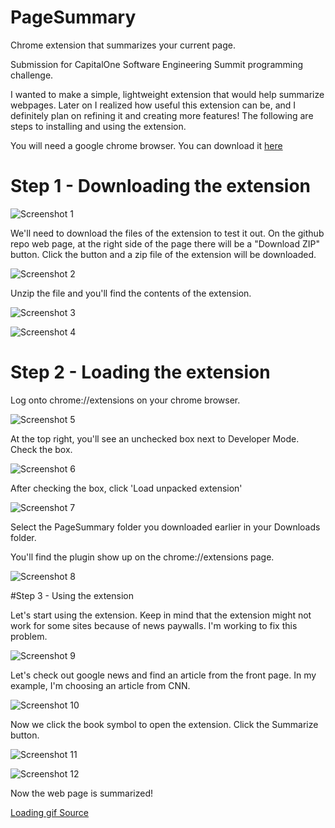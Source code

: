 # PageSummary
Chrome extension that summarizes your current page. 

Submission for CapitalOne Software Engineering Summit programming challenge. 

I wanted to make a simple, lightweight extension that would help summarize webpages. Later on I realized how useful this extension can be, and I definitely plan on refining it and creating more features! The following are steps to installing and using the extension. 

You will need a google chrome browser. You can download it [here](https://www.google.com/chrome/browser/desktop/)

# Step 1 - Downloading the extension 

![Screenshot 1](https://cloud.githubusercontent.com/assets/9344258/14197231/0a1ac6b4-f79a-11e5-9eb0-59fdbc25b690.png)

We'll need to download the files of the extension to test it out. On the github repo web page, at the right side of the page there will be a "Download ZIP" button. Click the button and a zip file of the extension will be downloaded. 

![Screenshot 2](https://cloud.githubusercontent.com/assets/9344258/14197196/c854070e-f799-11e5-8778-2255594cba1d.png)

Unzip the file and you'll find the contents of the extension. 


![Screenshot 3](https://cloud.githubusercontent.com/assets/9344258/14197197/ca7e6772-f799-11e5-87ac-16b4d3eabd05.png)

![Screenshot 4](https://cloud.githubusercontent.com/assets/9344258/14197202/cf012460-f799-11e5-9546-e569302597d3.png)

# Step 2 - Loading the extension 

Log onto chrome://extensions on your chrome browser. 

![Screenshot 5](https://cloud.githubusercontent.com/assets/9344258/14197247/44af07c2-f79a-11e5-9e5d-71df96199338.png)

At the top right, you'll see an unchecked box next to Developer Mode. Check the box. 

![Screenshot 6](https://cloud.githubusercontent.com/assets/9344258/14197258/5ac37ebc-f79a-11e5-866b-7656e3d3bf47.png)


After checking the box, click 'Load unpacked extension'


![Screenshot 7](https://cloud.githubusercontent.com/assets/9344258/14197263/62f5f9de-f79a-11e5-937f-ee99287e9a9d.png)

Select the PageSummary folder you downloaded earlier in your Downloads folder. 

You'll find the plugin show up on the chrome://extensions page. 

![Screenshot 8](https://cloud.githubusercontent.com/assets/9344258/14197265/6a5205d8-f79a-11e5-9fb4-3435bc8aaefe.png)

#Step 3 - Using the extension 


Let's start using the extension. Keep in mind that the extension might not work for some sites because of news paywalls. I'm working to fix this problem. 

![Screenshot 9](https://cloud.githubusercontent.com/assets/9344258/14197266/70da921c-f79a-11e5-9bed-8ca1f6aba584.png)

Let's check out google news and find an article from the front page. In my example, I'm choosing an article from CNN. 


![Screenshot 10](https://cloud.githubusercontent.com/assets/9344258/14197269/74c466a0-f79a-11e5-9859-7341ce18a80f.png)

Now we click the book symbol to open the extension. Click the Summarize button. 


![Screenshot 11](https://cloud.githubusercontent.com/assets/9344258/14197271/77d86a12-f79a-11e5-9e5c-47be8c7daedb.png)

![Screenshot 12](https://cloud.githubusercontent.com/assets/9344258/14197273/7b56e754-f79a-11e5-8438-3f78d91b1588.png)


Now the web page is summarized! 


[Loading gif Source](http://www.brahmavidyayoga.org/wp-content/themes/twentyfifteen/loading.gif)
